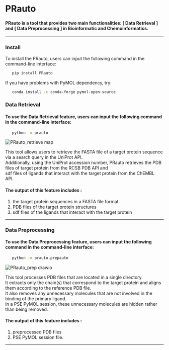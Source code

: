 # PRauto
 
#### PRauto is a tool that provides two main functionalities: [ Data Retrieval ] and [ Data Preprocessing ]                                                               in Bioinformatic and Chemoinformatics.
_______________________________________________________________________________________________________________________________________
### Install
To install the PRauto, users can input the following command in the command-line interface:
  
```bash
   pip install PRauto
```
If you have problems with PyMOL dependency, try:
```bash
   conda install -c conda-forge pymol-open-source
```

###
### Data Retrieval
  
#### To use the Data Retrieval feature, users can input the following command in the command-line interface:

```bash
   python -m prauto
```
   
   
![PRauto_retrieve map](https://user-images.githubusercontent.com/96029849/233053221-6cd73e81-9836-496d-b917-d4b31e02308f.png)

This tool allows users to retrieve the FASTA file of a target protein sequence via a search query in the UniProt API.  
Additionally, using the UniProt accession number, PRauto retrieves the PDB files of target protein from the RCSB PDB API and  
sdf files of ligands that interact with the target protein from the ChEMBL API.

#### The output of this feature includes : 
1. the target protein sequences in a FASTA file format 
2. PDB files of the target protein structures
3. sdf files of the ligands that interact with the target protein

________________________________________________________________________________________________________________________________________
###
### Data Preprocessing

#### To use the Data Preprocessing feature, users can input the following command in the command-line interface:

```bash
   python -m prauto.prepauto
```
   
   
![PRauto_prep drawio](https://user-images.githubusercontent.com/96029849/233054348-8caf262e-c06e-4b72-bb4e-3ea624830e06.png)

This tool processes PDB files that are located in a single directory.  
It extracts only the chain(s) that correspond to the target protein and aligns them according to the reference PDB file.  
It also removes any unnecessary molecules that are not involved in the binding of the primary ligand.  
In a PSE PyMOL session, these unnecessary molecules are hidden rather than being removed.

#### The output of this feature includes : 
1. preprocessed PDB files
2. PSE PyMOL session file.

___________________________________________________________________________________________________________________________________________
